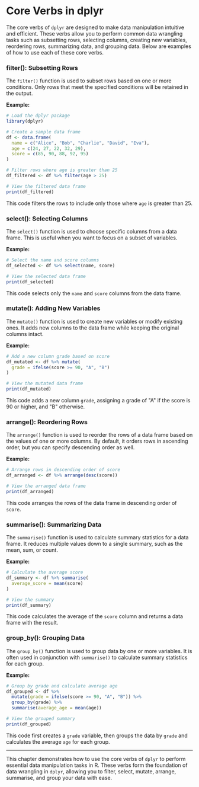 # Core Verbs in dplyr

The core verbs of `dplyr` are designed to make data manipulation intuitive and efficient. These verbs allow you to perform common data wrangling tasks such as subsetting rows, selecting columns, creating new variables, reordering rows, summarizing data, and grouping data. Below are examples of how to use each of these core verbs.

### filter(): Subsetting Rows

The `filter()` function is used to subset rows based on one or more conditions. Only rows that meet the specified conditions will be retained in the output.

**Example:**

```r
# Load the dplyr package
library(dplyr)

# Create a sample data frame
df <- data.frame(
  name = c("Alice", "Bob", "Charlie", "David", "Eva"),
  age = c(24, 27, 22, 32, 29),
  score = c(85, 90, 88, 92, 95)
)

# Filter rows where age is greater than 25
df_filtered <- df %>% filter(age > 25)

# View the filtered data frame
print(df_filtered)
```

This code filters the rows to include only those where `age` is greater than 25.

### select(): Selecting Columns

The `select()` function is used to choose specific columns from a data frame. This is useful when you want to focus on a subset of variables.

**Example:**

```r
# Select the name and score columns
df_selected <- df %>% select(name, score)

# View the selected data frame
print(df_selected)
```

This code selects only the `name` and `score` columns from the data frame.

### mutate(): Adding New Variables

The `mutate()` function is used to create new variables or modify existing ones. It adds new columns to the data frame while keeping the original columns intact.

**Example:**

```r
# Add a new column grade based on score
df_mutated <- df %>% mutate(
  grade = ifelse(score >= 90, "A", "B")
)

# View the mutated data frame
print(df_mutated)
```

This code adds a new column `grade`, assigning a grade of "A" if the score is 90 or higher, and "B" otherwise.

### arrange(): Reordering Rows

The `arrange()` function is used to reorder the rows of a data frame based on the values of one or more columns. By default, it orders rows in ascending order, but you can specify descending order as well.

**Example:**

```r
# Arrange rows in descending order of score
df_arranged <- df %>% arrange(desc(score))

# View the arranged data frame
print(df_arranged)
```

This code arranges the rows of the data frame in descending order of `score`.

### summarise(): Summarizing Data

The `summarise()` function is used to calculate summary statistics for a data frame. It reduces multiple values down to a single summary, such as the mean, sum, or count.

**Example:**

```r
# Calculate the average score
df_summary <- df %>% summarise(
  average_score = mean(score)
)

# View the summary
print(df_summary)
```

This code calculates the average of the `score` column and returns a data frame with the result.

### group_by(): Grouping Data

The `group_by()` function is used to group data by one or more variables. It is often used in conjunction with `summarise()` to calculate summary statistics for each group.

**Example:**

```r
# Group by grade and calculate average age
df_grouped <- df %>% 
  mutate(grade = ifelse(score >= 90, "A", "B")) %>%
  group_by(grade) %>% 
  summarise(average_age = mean(age))

# View the grouped summary
print(df_grouped)
```

This code first creates a `grade` variable, then groups the data by `grade` and calculates the average `age` for each group.

---

This chapter demonstrates how to use the core verbs of `dplyr` to perform essential data manipulation tasks in R. These verbs form the foundation of data wrangling in `dplyr`, allowing you to filter, select, mutate, arrange, summarise, and group your data with ease.
